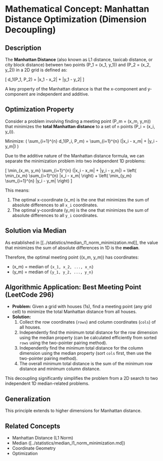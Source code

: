 # Mathematical Concept: Manhattan Distance Optimization (Dimension Decoupling)

## Description

The **Manhattan Distance** (also known as L1 distance, taxicab distance, or city block distance) between two points \(P_1 = (x_1, y_1)\) and \(P_2 = (x_2, y_2)\) in a 2D grid is defined as:

\[ d_1(P_1, P_2) = |x_1 - x_2| + |y_1 - y_2| \]

A key property of the Manhattan distance is that the x-component and y-component are independent and additive.

## Optimization Property

Consider a problem involving finding a meeting point \(P_m = (x_m, y_m)\) that minimizes the **total Manhattan distance** to a set of `n` points \(P_i = (x_i, y_i)\).

Minimize: \( \sum_{i=1}^{n} d_1(P_i, P_m) = \sum_{i=1}^{n} (|x_i - x_m| + |y_i - y_m|) \)

Due to the additive nature of the Manhattan distance formula, we can separate the minimization problem into two independent 1D problems:

\[ \min_{x_m, y_m} \sum_{i=1}^{n} (|x_i - x_m| + |y_i - y_m|) = \left( \min_{x_m} \sum_{i=1}^{n} |x_i - x_m| \right) + \left( \min_{y_m} \sum_{i=1}^{n} |y_i - y_m| \right) \]

This means:
1.  The optimal x-coordinate \(x_m\) is the one that minimizes the sum of absolute differences to all `x_i` coordinates.
2.  The optimal y-coordinate \(y_m\) is the one that minimizes the sum of absolute differences to all `y_i` coordinates.

## Solution via Median

As established in [[../statistics/median_l1_norm_minimization.md]], the value that minimizes the sum of absolute differences in 1D is the **median**.

Therefore, the optimal meeting point \((x_m, y_m)\) has coordinates:
*   \(x_m\) = median of `{x_1, x_2, ..., x_n}`
*   \(y_m\) = median of `{y_1, y_2, ..., y_n}`

## Algorithmic Application: Best Meeting Point (LeetCode 296)

*   **Problem:** Given a grid with houses (1s), find a meeting point (any grid cell) to minimize the total Manhattan distance from all houses.
*   **Solution:**
    1. Collect the row coordinates (`rows`) and column coordinates (`cols`) of all houses.
    2. Independently find the minimum total distance for the row dimension using the median property (can be calculated efficiently from sorted `rows` using the two-pointer pairing method).
    3. Independently find the minimum total distance for the column dimension using the median property (sort `cols` first, then use the two-pointer pairing method).
    4. The overall minimum total distance is the sum of the minimum row distance and minimum column distance.

This decoupling significantly simplifies the problem from a 2D search to two independent 1D median-related problems.

## Generalization

This principle extends to higher dimensions for Manhattan distance.

## Related Concepts
*   Manhattan Distance (L1 Norm)
*   Median ([../statistics/median_l1_norm_minimization.md])
*   Coordinate Geometry
*   Optimization 